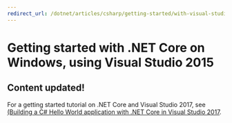 ```yaml
---
redirect_url: /dotnet/articles/csharp/getting-started/with-visual-studio-2017
---
```


# Getting started with .NET Core on Windows, using Visual Studio 2015

## Content updated!

For a getting started tutorial on .NET Core and Visual Studio 2017, see [(Building a C# Hello World application with .NET Core in Visual Studio 2017](with-visual-studio-2017.md).

